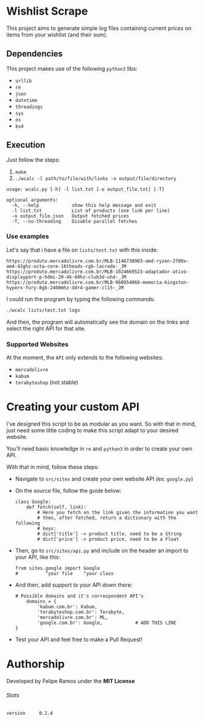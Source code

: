 # Wishlist Scrape
This project aims to generate simple log files containing current prices on items from your
wishlist (and their sum).

## Dependencies
This project makes use of the following `python3` libs:
+ `urllib`
+ `re`
+ `json`
+ `datetime`
+ `threadings`
+ `sys`
+ `os`
+ `bs4`

## Execution
Just follow the steps:
1. `make`
2. `./wcalc -l path/to/file/with/links -o output/file/directory`

```
usage: wcalc.py [-h] -l list.txt [-o output_file.txt] [-T]

optional arguments:
  -h, --help            show this help message and exit
  -l list.txt           List of products (one link per line)
  -o output_file.json   Output fetched prices
  -T, --no-threading    Disable parallel fetches
```

### Use examples
Let's say that i have a file on `lists/test.txt` with this inside:
```
https://produto.mercadolivre.com.br/MLB-1146730903-amd-ryzen-2700x-am4-43ghz-octa-core-16theads-rgb-lacrado-_JM
https://produto.mercadolivre.com.br/MLB-1024669523-adaptador-ativo-displayport-p-hdmi-20-4k-60hz-club3d-uhd-_JM
https://produto.mercadolivre.com.br/MLB-960954066-memoria-kingston-hyperx-fury-8gb-2400mhz-ddr4-gamer-cl15-_JM
```
I could run the program by typing the following commands:
```bash
./wcalc lists/test.txt logs
```
And then, the program will automatically see the domain on the links and select
the right API for that site.

### Supported Websites
At the moment, the `API` only extends to the following websites:
+ `mercadolivre`
+ `kabum`
+ `terabyteshop` (not stable)

# Creating your custom API
I've designed this script to be as modular as you want. So with that in mind, 
just need some little coding to make this script adapt to your desired website.

You'll need basic knowledge in `re` and `python3` in order to create your own
API.

With that in mind, follow these steps:
+ Navigate to `src/sites` and create your own website API (ex: `google.py`)
+ On the source file, follow the guide below:

    ```python3
    class Google:
        def fetch(self, link):
            # Here you fetch on the link given the information you want
            # then, after fetched, return a dictionary with the following
            # keys:
            # dict['title'] -> product title, need to be a String
            # dict['price'] -> product price, need to be a Float
    ```

+ Then, go to `src/sites/api.py` and include on the header an import to your API,
like this:
    
    ```python3
    from sites.google import Google
    #          ^your file    ^your class
    ```

+ And then, add support to your API down there:
    
    ```python3
    # Possible domains and it's correspondent API's
        domains = {
            'kabum.com.br': Kabum,
            'terabyteshop.com.br': Terabyte,
            'mercadolivre.com.br': ML,
            'google.com.br': Google,            # ADD THIS LINE
    }
    ```

+ Test your API and feel free to make a Pull Request!

# Authorship
Developed by Felipe Ramos under the **MIT License**

###### Stats
```
version     0.2.4
```

